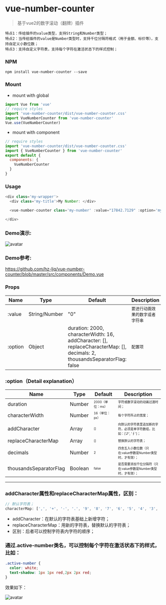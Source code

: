 # vue-number-counter

> 基于vue2的数字滚动（翻牌）插件
```
特点1：传给插件的value类型，支持String和Number类型；
特点2：当传给插件的value是Number类型时，支持千位分隔符格式（用于金额、标价等），支持自定义小数位数；
特点3：支持自定义字符表，支持每个字符在激活状态下的样式控制；
```

### NPM
```
npm install vue-number-counter --save
```

### Mount
- mount with global
```js
import Vue from 'vue'
// require styles
import 'vue-number-counter/dist/vue-number-counter.css'
import VueNumberCounter from 'vue-number-counter'
Vue.use(VueNumberCounter)
```

- mount with component
```js
// require styles
import 'vue-number-counter/dist/vue-number-counter.css'
import { VueNumberCounter } from 'vue-number-counter'
export default {
  components: {
    VueNumberCounter
  }
}
```

### Usage
```js
<div class='my-wrapper'>
  <div class='my-title'>My Number: </div>

  <vue-number-counter class='my-number' :value="17842.7129" :option='myOption' />

</div>
```

### Demo演示:
![avatar](https://github.com/hz-ljq/vue-number-counter/blob/master/src/assets/images/demo.gif)

### Demo参考:
<https://github.com/hz-ljq/vue-number-counter/blob/master/src/components/Demo.vue>

### Props
| Name | Type | Default | Description |
| ------ | ------ | ------ | ------ |
| :value | String/Number | "0" | <font size=2>要进行动画效果的数字或者字符串 |
| :option | Object | duration: 2000,<br/>characterWidth: 16,<br/>addCharacter: [],<br/>replaceCharacterMap: [],<br/>decimals: 2,<br/>thousandsSeparatorFlag: false | <font size=2>配置项 |

### :option（Detail explanation）
| Name | Type | Default | Description |
| ------ | ------ | ------ | ------ |
| duration | Number | <font size=1>2000（单位：ms） | <font size=1>字符或数字滚动的动画过渡时间； |
| characterWidth | Number | <font size=1>16（单位：px）| <font size=1>每个字符所占的宽度； |
| addCharacter | Array | <font size=1>[] | <font size=1>向默认的字符表里追加新的字符，必须是单字符数组，比如：['♪', '∮']； |
| replaceCharacterMap | Array | <font size=1>[] | <font size=1>替换默认的字符表；|
| decimals | Number | <font size=1>2 | <font size=1>四舍五入小数位数（只在:value参数是Number类型时，才有效）；|
| thousandsSeparatorFlag | Boolean | <font size=1>false | <font size=1>是否需要添加千位分隔符（只在:value参数是Number类型时，才有效）；|

- - -

### addCharacter属性和replaceCharacterMap属性，区别：
```js
// 默认字符表；
characterMap: [',', '+', '-', '.', '9', '8', '7', '6', '5', '4', '3', '2', '1', '0']
```
- addCharacter：在默认的字符表基础上新增字符；
- replaceCharacterMap：用新的字符表，替换默认的字符表；
- 区别：后者可以控制字符表内字符的顺序；

### 通过.active-number类名，可以控制每个字符在激活状态下的样式，比如：
```css
.active-number {
  color: white;
  text-shadow: 1px 1px red,2px 2px red;
}
```
效果如下：

![avatar](https://github.com/hz-ljq/vue-number-counter/blob/master/src/assets/images/demo1.png)
